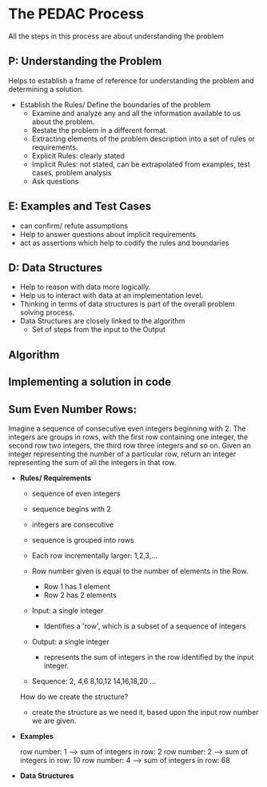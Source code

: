 # The PEDAC Process

All the steps in this process are about understanding the problem

## P: Understanding the Problem

Helps to establish a frame of reference for understanding the problem and determining a solution.

- Establish the Rules/ Define the boundaries of the problem
  - Examine and analyze any and all the information available to us about the problem.
  - Restate the problem in a different format.
  - Extracting elements of the problem description into a set of rules or requirements.
  - Explicit Rules: clearly stated
  - Implicit Rules: not stated, can be extrapolated from examples, test cases, problem analysis
  - Ask questions



## E: Examples and Test Cases

- can confirm/ refute assumptions
- Help to answer questions about implicit requirements
- act as assertions which help to codify the rules and boundaries 


## D: Data Structures

- Help to reason with data more logically.
- Help us to interact with data at an implementation level.
- Thinking in terms of data structures is part of the overall problem solving process.
- Data Structures are closely linked to the algorithm
  - Set of steps from the input to the Output


## Algorithm

## Implementing a solution in code

## Sum Even Number Rows:

Imagine a sequence of consecutive even integers beginning with 2. The integers are groups in rows, with the first row containing one integer, the second row two integers, the third row three integers and so on. Given an integer representing the number of a particular row, return an integer representing the sum of all the integers in that row.

- **Rules/ Requirements**

  - sequence of even integers
  - sequence begins with 2
  - integers are consecutive
  - sequence is grouped into rows
  - Each row incrementally larger: 1,2,3,...
  - Row number given is equal to the number of elements in the Row.
    - Row 1 has 1 element
    - Row 2 has 2 elements
  - Input: a single integer
    - Identifies a 'row', which is a subset of a sequence of integers
  - Output: a single integer
    - represents the sum of integers in the row identified by the input integer.

  - Sequence:
    2,
    4,6
    8,10,12
    14,16,18,20
    ...

  How do we create the structure?

    - create the structure as we need it, based upon the input row number we are given.

- **Examples**

  row number: 1 --> sum of integers in row: 2
  row number: 2 --> sum of integers in row: 10
  row number: 4 --> sum of integers in row: 68

- **Data Structures**

